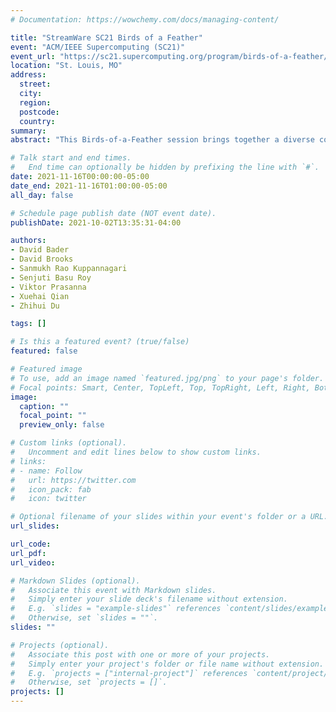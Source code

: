 ```yaml
---
# Documentation: https://wowchemy.com/docs/managing-content/

title: "StreamWare SC21 Birds of a Feather"
event: "ACM/IEEE Supercomputing (SC21)"
event_url: "https://sc21.supercomputing.org/program/birds-of-a-feather/"
location: "St. Louis, MO"
address:
  street:
  city:
  region:
  postcode:
  country:
summary:
abstract: "This Birds-of-a-Feather session brings together a diverse community of interest around streaming data and the development of StreamWare, an open source framework supported in part by the NSF Principles and Practice of Scalable Systems (PPoSS) program. The session will discuss the architecture of StreamWare and the opportunities for cross-layer optimizations from the architecture and system up to the applications. The session will contain a brief overview of StreamWare and an open forum for community input from developers and users."

# Talk start and end times.
#   End time can optionally be hidden by prefixing the line with `#`.
date: 2021-11-16T00:00:00-05:00
date_end: 2021-11-16T01:00:00-05:00
all_day: false

# Schedule page publish date (NOT event date).
publishDate: 2021-10-02T13:35:31-04:00

authors:
- David Bader
- David Brooks
- Sanmukh Rao Kuppannagari
- Senjuti Basu Roy
- Viktor Prasanna
- Xuehai Qian
- Zhihui Du

tags: []

# Is this a featured event? (true/false)
featured: false

# Featured image
# To use, add an image named `featured.jpg/png` to your page's folder. 
# Focal points: Smart, Center, TopLeft, Top, TopRight, Left, Right, BottomLeft, Bottom, BottomRight.
image:
  caption: ""
  focal_point: ""
  preview_only: false

# Custom links (optional).
#   Uncomment and edit lines below to show custom links.
# links:
# - name: Follow
#   url: https://twitter.com
#   icon_pack: fab
#   icon: twitter

# Optional filename of your slides within your event's folder or a URL.
url_slides:

url_code:
url_pdf:
url_video:

# Markdown Slides (optional).
#   Associate this event with Markdown slides.
#   Simply enter your slide deck's filename without extension.
#   E.g. `slides = "example-slides"` references `content/slides/example-slides.md`.
#   Otherwise, set `slides = ""`.
slides: ""

# Projects (optional).
#   Associate this post with one or more of your projects.
#   Simply enter your project's folder or file name without extension.
#   E.g. `projects = ["internal-project"]` references `content/project/deep-learning/index.md`.
#   Otherwise, set `projects = []`.
projects: []
---
```

